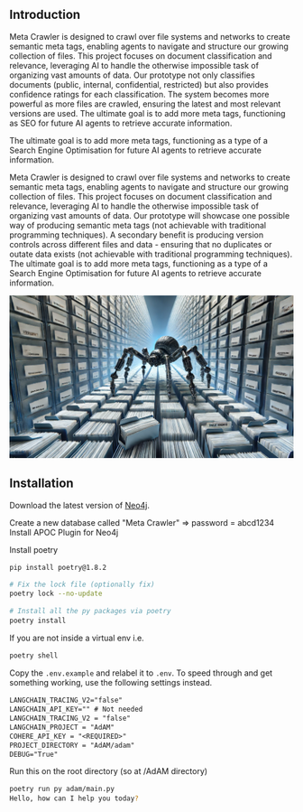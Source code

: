 ## Introduction

Meta Crawler is designed to crawl over file systems and networks to create semantic meta tags, enabling agents to navigate and structure our growing collection of files. This project focuses on document classification and relevance, leveraging AI to handle the otherwise impossible task of organizing vast amounts of data. Our prototype not only classifies documents (public, internal, confidential, restricted) but also provides confidence ratings for each classification. The system becomes more powerful as more files are crawled, ensuring the latest and most relevant versions are used. The ultimate goal is to add more meta tags, functioning as SEO for future AI agents to retrieve accurate information.

The ultimate goal is to add more meta tags, functioning as a type of a Search Engine Optimisation for future AI agents to retrieve accurate information. 

Meta Crawler is designed to crawl over file systems and networks to create semantic meta tags, enabling agents to navigate and structure our growing collection of files. This project focuses on document classification and relevance, leveraging AI to handle the otherwise impossible task of organizing vast amounts of data. Our prototype will showcase one possible way of producing semantic meta tags (not achievable with traditional programming techniques).
A secondary benefit is producing version controls across different files and data - ensuring that no duplicates or outate data exists (not achievable with traditional programming techniques).
The ultimate goal is to add more meta tags, functioning as a type of a Search Engine Optimisation for future AI agents to retrieve accurate information.

![Meta Crawler](metacrawler.png)

## Installation
Download the latest version of [Neo4j](https://neo4j.com/download/).

Create a new database called "Meta Crawler" => password = abcd1234
Install APOC Plugin for Neo4j



Install poetry 
```angular2html
pip install poetry@1.8.2
```

```bash
# Fix the lock file (optionally fix)
poetry lock --no-update
```
```bash
# Install all the py packages via poetry
poetry install
```
If you are not inside a virtual env i.e.
```bash
poetry shell
```

Copy the `.env.example` and relabel it to `.env`.
To speed through and get something working, use the following settings instead.
```env
LANGCHAIN_TRACING_V2="false"
LANGCHAIN_API_KEY="" # Not needed 
LANGCHAIN_TRACING_V2 = "false"
LANGCHAIN_PROJECT = "AdAM"
COHERE_API_KEY = "<REQUIRED>" 
PROJECT_DIRECTORY = "AdAM/adam"
DEBUG="True"
```

Run this on the root directory (so at /AdAM directory)
```bash
poetry run py adam/main.py
Hello, how can I help you today?

```